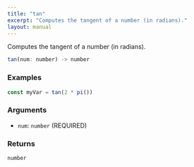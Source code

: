 ```yaml
---
title: "tan"
excerpt: "Computes the tangent of a number (in radians)."
layout: manual
---
```


Computes the tangent of a number (in radians).



```js
tan(num: number) -> number
```

### Examples

```js
const myVar = tan(2 * pi())
```

### Arguments

* `num`: `number` (REQUIRED)

### Returns

`number`



